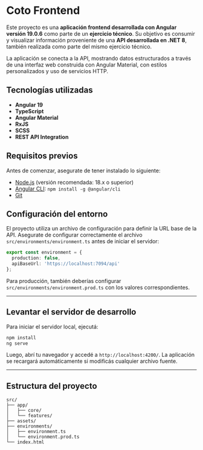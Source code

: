 # Coto Frontend

Este proyecto es una **aplicación frontend desarrollada con Angular versión 19.0.6** como parte de un **ejercicio técnico**. Su objetivo es consumir y visualizar información proveniente de una **API desarrollada en .NET 8**, también realizada como parte del mismo ejercicio técnico.

La aplicación se conecta a la API, mostrando datos estructurados a través de una interfaz web construida con Angular Material, con estilos personalizados y uso de servicios HTTP.

## Tecnologías utilizadas

- **Angular 19**
- **TypeScript**
- **Angular Material**
- **RxJS**
- **SCSS**
- **REST API Integration**

## Requisitos previos

Antes de comenzar, asegurate de tener instalado lo siguiente:

- [Node.js](https://nodejs.org/) (versión recomendada: 18.x o superior)
- [Angular CLI](https://angular.io/cli): `npm install -g @angular/cli`
- [Git](https://git-scm.com/)

## Configuración del entorno

El proyecto utiliza un archivo de configuración para definir la URL base de la API. Asegurate de configurar correctamente el archivo `src/environments/environment.ts` antes de iniciar el servidor:

```ts
export const environment = {
  production: false,
  apiBaseUrl: 'https://localhost:7094/api'
};
```

Para producción, también deberías configurar `src/environments/environment.prod.ts` con los valores correspondientes.

---

## Levantar el servidor de desarrollo

Para iniciar el servidor local, ejecutá:

```bash
npm install
ng serve
```

Luego, abrí tu navegador y accedé a `http://localhost:4200/`. La aplicación se recargará automáticamente si modificás cualquier archivo fuente.

---

## Estructura del proyecto

```
src/
├── app/
│   ├── core/
│   └── features/
├── assets/
├── environments/
│   ├── environment.ts
│   └── environment.prod.ts
└── index.html
```
